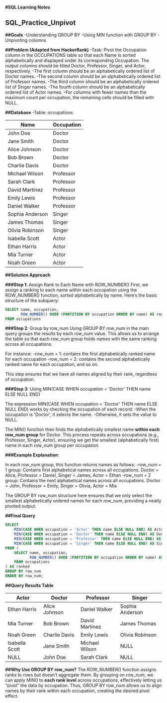 **#SQL Learning Notes**

## SQL_Practice_Unpivot

**##Goals**
-Understanding GROUP BY
-Using MIN function with GROUP BY
-Unpivoting columns

**##Problem (Adapted from HackerRank)**
-Task: Pivot the Occupation column in the OCCUPATIONS table so that each Name is sorted alphabetically and displayed under its corresponding Occupation. The output columns should be titled Doctor, Professor, Singer, and Actor, respectively.
-The first column should be an alphabetically ordered list of Doctor names.
-The second column should be an alphabetically ordered list of Professor names.
-The third column should be an alphabetically ordered list of Singer names.
-The fourth column should be an alphabetically ordered list of Actor names.
-For columns with fewer names than the maximum count per occupation, the remaining cells should be filled with NULL.

**##Database**
-Table: occupations

|Name	|Occupation    |
|------|--------------|
|John Doe | Doctor |
|Jane Smith  |Doctor|
|Alice Johnson|Doctor|
|Bob Brown|	Doctor|
|Charlie Davis|	Doctor|
|Michael Wilson	|Professor|
|Sarah Clark|	Professor|
|David Martinez	|Professor|
|Emily Lewis|	Professor|
|Daniel Walker|	Professor|
|Sophia Anderson|	Singer|
|James Thomas|	Singer|
|Olivia Robinson|	Singer|
|Isabella Scott|	Actor|
|Ethan Harris|	Actor|
|Mia Turner|	Actor|
|Noah Green|	Actor|


**##Solution Approach**

**###Step 1**: Assign Rank to Each Name with ROW_NUMBER()
First, we assign a ranking to each name within each occupation using the ROW_NUMBER() function, sorted alphabetically by name. Here’s the basic structure of the subquery:


```sql
SELECT name, occupation,
       ROW_NUMBER() OVER (PARTITION BY occupation ORDER BY name) AS row_num
FROM occupations
```

**###Step 2**: Group by row_num
Using GROUP BY row_num in the main query groups the results by each row_num value. This allows us to arrange the table so that each row_num group holds names with the same ranking across all occupations. 

For instance:
-row_num = 1: contains the first alphabetically ranked name for each occupation
-row_num = 2: contains the second alphabetically ranked name for each occupation, and so on.

This step ensures that we have all names aligned by their rank, regardless of occupation.

**###Step 3**: Using MIN(CASE WHEN occupation = 'Doctor' THEN name ELSE NULL END)

The expression MIN(CASE WHEN occupation = 'Doctor' THEN name ELSE NULL END) works by checking the occupation of each record:
-When the occupation is 'Doctor', it selects the name.
-Otherwise, it sets the value to NULL.

The MIN() function then finds the alphabetically smallest name **within each row_num group** for Doctor. 
This process repeats across occupations (e.g., Professor, Singer, Actor), ensuring we get the smallest (alphabetically first) name in each row_num group per occupation.

**###Example Explanation**:

In each row_num group, this function returns names as follows:
-row_num = 1 group: Contains first alphabetical names across all occupations.
Doctor = Alice, Professor = Daniel, Singer = James, Actor = Ethan
-row_num = 2 group: Contains the next alphabetical names across all occupations.
Doctor = John, Professor = Emily, Singer = Olivia, Actor = Mia

The GROUP BY row_num structure here ensures that we only select the smallest alphabetically ordered names for each row_num, providing a neatly pivoted output.

**##Final Query**

```sql
SELECT  
    MIN(CASE WHEN occupation = 'Actor' THEN name ELSE NULL END) AS Actor,	     
    MIN(CASE WHEN occupation = 'Doctor' THEN name ELSE NULL END) AS Doctor,
    MIN(CASE WHEN occupation = 'Professor' THEN name ELSE NULL END) AS Professor,
    MIN(CASE WHEN occupation = 'Singer' THEN name ELSE NULL END) AS Singer
FROM (
    SELECT name, occupation,
           ROW_NUMBER() OVER (PARTITION BY occupation ORDER BY name) AS row_num
    FROM occupations
) AS ranked
GROUP BY row_num
ORDER BY row_num;
```

**##Query Results Table**

|Actor	|Doctor	|Professor	|Singer|
|------|-------------|-------------|-------|
|Ethan Harris|	Alice Johnson|	Daniel Walker|	Sophia Anderson|
|Mia Turner|	Bob Brown|	David Martinez|	James Thomas|
|Noah Green	|Charlie Davis|	Emily Lewis|	Olivia Robinson|
|Isabella Scott|	Jane Smith|	Michael Wilson|	NULL|
|NULL|	John Doe|	Sarah Clark|	NULL|


**##Why Use GROUP BY row_num?**
The ROW_NUMBER() function assigns ranks to rows but doesn’t aggregate them. By grouping on row_num, we can apply MIN() to **each rank level** across occupations, effectively letting us “pivot” the data by occupation. Thus, GROUP BY row_num allows us to align names by their rank within each occupation, creating the desired pivot effect.

